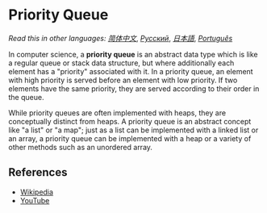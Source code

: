 # Priority Queue

_Read this in other languages:_
[_简体中文_](README.zh-CN.md),
[_Русский_](README.ru-RU.md),
[_日本語_](README.ja-JP.md),
[_Português_](README.pt-BR.md)

In computer science, a **priority queue** is an abstract data type 
which is like a regular queue or stack data structure, but where 
additionally each element has a "priority" associated with it. 
In a priority queue, an element with high priority is served before 
an element with low priority. If two elements have the same 
priority, they are served according to their order in the queue.

While priority queues are often implemented with heaps, they are 
conceptually distinct from heaps. A priority queue is an abstract 
concept like "a list" or "a map"; just as a list can be implemented
with a linked list or an array, a priority queue can be implemented
with a heap or a variety of other methods such as an unordered 
array.

## References

- [Wikipedia](https://en.wikipedia.org/wiki/Priority_queue)
- [YouTube](https://www.youtube.com/watch?v=wptevk0bshY&list=PLLXdhg_r2hKA7DPDsunoDZ-Z769jWn4R8&index=6)
